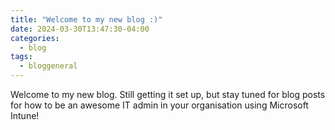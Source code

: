 ```yaml
---
title: "Welcome to my new blog :)"
date: 2024-03-30T13:47:30-04:00
categories:
  - blog
tags:
  - bloggeneral
---
```


Welcome to my new blog. Still getting it set up, but stay tuned for blog posts for how to be an awesome IT admin in your organisation using Microsoft Intune!